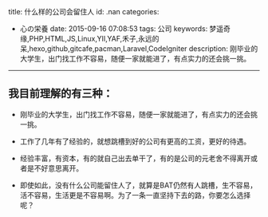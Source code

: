 title: 什么样的公司会留住人
id: .nan
categories:
  - 心の栄養
date: 2015-09-16 07:08:53
tags: 公司
keywords: 梦遥奇缘,PHP,HTML,JS,Linux,YII,YAF,禾子,永远的呆,hexo,github,gitcafe,pacman,Laravel,CodeIgniter
description: 刚毕业的大学生，出门找工作不容易，随便一家就能进了，有点实力的还会挑一挑。
---

## 我目前理解的有三种：

+ 刚毕业的大学生，出门找工作不容易，随便一家就能进了，有点实力的还会挑一挑。

+ 工作了几年有了经验的，就想跳槽到好的公司有更高的工资，更好的待遇。

+ 经验丰富，有资本，有的就自己出去单干了，有的是公司的元老舍不得离开或者是不好意思离开。

+ 即使如此，没有什么公司能留住人了，就算是BAT仍然有人跳槽，生不容易，活不容易，生活更是不容易啊。为了一条一直坚持下去的路，你要怎么选择呢？